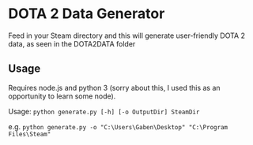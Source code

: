# DOTA 2 Data Generator

Feed in your Steam directory and this will generate user-friendly DOTA 2 data, as seen in the DOTA2DATA folder

## Usage

Requires node.js and python 3 (sorry about this, I used this as an opportunity to learn some node).

Usage: `python generate.py [-h] [-o OutputDir] SteamDir`

e.g. `python generate.py -o "C:\Users\Gaben\Desktop" "C:\Program Files\Steam"`